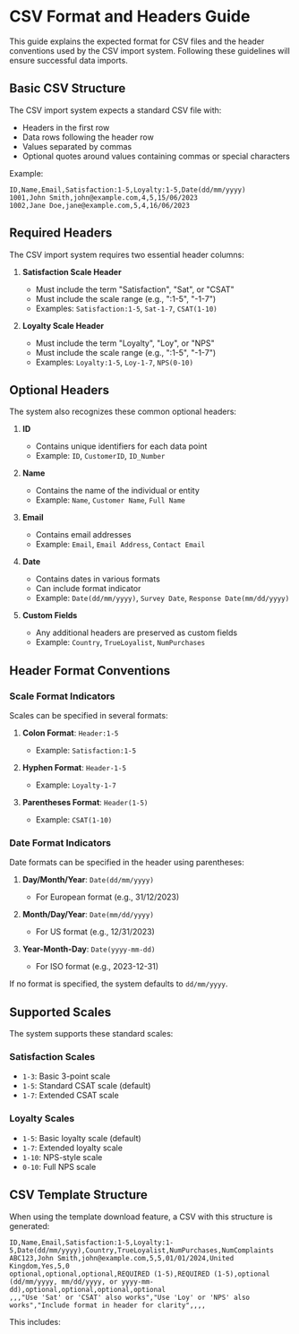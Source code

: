 # CSV Format and Headers Guide

This guide explains the expected format for CSV files and the header conventions used by the CSV import system. Following these guidelines will ensure successful data imports.

## Basic CSV Structure

The CSV import system expects a standard CSV file with:
- Headers in the first row
- Data rows following the header row
- Values separated by commas
- Optional quotes around values containing commas or special characters

Example:
```csv
ID,Name,Email,Satisfaction:1-5,Loyalty:1-5,Date(dd/mm/yyyy)
1001,John Smith,john@example.com,4,5,15/06/2023
1002,Jane Doe,jane@example.com,5,4,16/06/2023
```

## Required Headers

The CSV import system requires two essential header columns:

1. **Satisfaction Scale Header**
   - Must include the term "Satisfaction", "Sat", or "CSAT"
   - Must include the scale range (e.g., ":1-5", "-1-7")
   - Examples: `Satisfaction:1-5`, `Sat-1-7`, `CSAT(1-10)`

2. **Loyalty Scale Header**
   - Must include the term "Loyalty", "Loy", or "NPS"
   - Must include the scale range (e.g., ":1-5", "-1-7")
   - Examples: `Loyalty:1-5`, `Loy-1-7`, `NPS(0-10)`

## Optional Headers

The system also recognizes these common optional headers:

1. **ID**
   - Contains unique identifiers for each data point
   - Example: `ID`, `CustomerID`, `ID_Number`

2. **Name**
   - Contains the name of the individual or entity
   - Example: `Name`, `Customer Name`, `Full Name`

3. **Email**
   - Contains email addresses
   - Example: `Email`, `Email Address`, `Contact Email`

4. **Date**
   - Contains dates in various formats
   - Can include format indicator
   - Example: `Date(dd/mm/yyyy)`, `Survey Date`, `Response Date(mm/dd/yyyy)`

5. **Custom Fields**
   - Any additional headers are preserved as custom fields
   - Example: `Country`, `TrueLoyalist`, `NumPurchases`

## Header Format Conventions

### Scale Format Indicators

Scales can be specified in several formats:

1. **Colon Format**: `Header:1-5`
   - Example: `Satisfaction:1-5`

2. **Hyphen Format**: `Header-1-5`
   - Example: `Loyalty-1-7`

3. **Parentheses Format**: `Header(1-5)`
   - Example: `CSAT(1-10)`

### Date Format Indicators

Date formats can be specified in the header using parentheses:

1. **Day/Month/Year**: `Date(dd/mm/yyyy)`
   - For European format (e.g., 31/12/2023)

2. **Month/Day/Year**: `Date(mm/dd/yyyy)`
   - For US format (e.g., 12/31/2023)

3. **Year-Month-Day**: `Date(yyyy-mm-dd)`
   - For ISO format (e.g., 2023-12-31)

If no format is specified, the system defaults to `dd/mm/yyyy`.

## Supported Scales

The system supports these standard scales:

### Satisfaction Scales
- `1-3`: Basic 3-point scale
- `1-5`: Standard CSAT scale (default)
- `1-7`: Extended CSAT scale

### Loyalty Scales
- `1-5`: Basic loyalty scale (default)
- `1-7`: Extended loyalty scale
- `1-10`: NPS-style scale
- `0-10`: Full NPS scale

## CSV Template Structure

When using the template download feature, a CSV with this structure is generated:

```csv
ID,Name,Email,Satisfaction:1-5,Loyalty:1-5,Date(dd/mm/yyyy),Country,TrueLoyalist,NumPurchases,NumComplaints
ABC123,John Smith,john@example.com,5,5,01/01/2024,United Kingdom,Yes,5,0
optional,optional,optional,REQUIRED (1-5),REQUIRED (1-5),optional (dd/mm/yyyy, mm/dd/yyyy, or yyyy-mm-dd),optional,optional,optional,optional
,,,"Use 'Sat' or 'CSAT' also works","Use 'Loy' or 'NPS' also works","Include format in header for clarity",,,,
```

This includes: